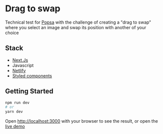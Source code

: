 
# Drag to swap
Technical test for [Popsa](https://popsa.com/) with the challenge of creating a "drag to swap" where you select an image and swap its position with another of your choice


## Stack

- [Next.Js ](https://github.com/zeit/next.js)
- Javascript
- [Netlify](https://www.netlify.com)
- [Styled components](https://styled-components.com/)


## Getting Started

```bash
npm run dev
# or
yarn dev
```

Open [http://localhost:3000](http://localhost:3000) with your browser to see the result, or open the [live demo](https://dragtoswap.netlify.app)
